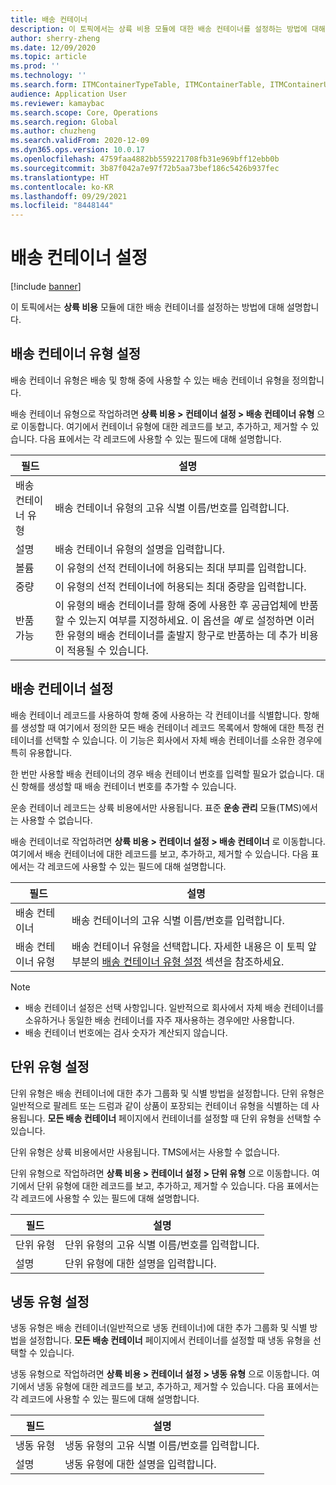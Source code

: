 ```yaml
---
title: 배송 컨테이너
description: 이 토픽에서는 상륙 비용 모듈에 대한 배송 컨테이너를 설정하는 방법에 대해 설명합니다.
author: sherry-zheng
ms.date: 12/09/2020
ms.topic: article
ms.prod: ''
ms.technology: ''
ms.search.form: ITMContainerTypeTable, ITMContainerTable, ITMContainerUnitTypeTable, ITMRefrigerationTypeTable, ITMContainersListPage, ITMContainers
audience: Application User
ms.reviewer: kamaybac
ms.search.scope: Core, Operations
ms.search.region: Global
ms.author: chuzheng
ms.search.validFrom: 2020-12-09
ms.dyn365.ops.version: 10.0.17
ms.openlocfilehash: 4759faa4882bb559221708fb31e969bff12ebb0b
ms.sourcegitcommit: 3b87f042a7e97f72b5aa73bef186c5426b937fec
ms.translationtype: HT
ms.contentlocale: ko-KR
ms.lasthandoff: 09/29/2021
ms.locfileid: "8448144"
---
```

# <a name="shipping-container-setup"></a>배송 컨테이너 설정

[!include [banner](../../includes/banner.md)]

이 토픽에서는 **상륙 비용** 모듈에 대한 배송 컨테이너를 설정하는 방법에 대해 설명합니다.

## <a name="set-up-shipping-container-types"></a><a id="shipping-container-types"></a>배송 컨테이너 유형 설정

배송 컨테이너 유형은 배송 및 항해 중에 사용할 수 있는 배송 컨테이너 유형을 정의합니다.

배송 컨테이너 유형으로 작업하려면 **상륙 비용 \> 컨테이너 설정 \> 배송 컨테이너 유형** 으로 이동합니다. 여기에서 컨테이너 유형에 대한 레코드를 보고, 추가하고, 제거할 수 있습니다. 다음 표에서는 각 레코드에 사용할 수 있는 필드에 대해 설명합니다.

| 필드 | 설명 |
|---|---|
| 배송 컨테이너 유형 | 배송 컨테이너 유형의 고유 식별 이름/번호를 입력합니다. |
| 설명 | 배송 컨테이너 유형의 설명을 입력합니다. |
| 볼륨 | 이 유형의 선적 컨테이너에 허용되는 최대 부피를 입력합니다. |
| 중량 | 이 유형의 선적 컨테이너에 허용되는 최대 중량을 입력합니다. |
| 반품 가능 | 이 유형의 배송 컨테이너를 항해 중에 사용한 후 공급업체에 반품할 수 있는지 여부를 지정하세요. 이 옵션을 *예* 로 설정하면 이러한 유형의 배송 컨테이너를 출발지 항구로 반품하는 데 추가 비용이 적용될 수 있습니다. |

## <a name="set-up-shipping-containers"></a>배송 컨테이너 설정

배송 컨테이너 레코드를 사용하여 항해 중에 사용하는 각 컨테이너를 식별합니다. 항해를 생성할 때 여기에서 정의한 모든 배송 컨테이너 레코드 목록에서 항해에 대한 특정 컨테이너를 선택할 수 있습니다. 이 기능은 회사에서 자체 배송 컨테이너를 소유한 경우에 특히 유용합니다.

한 번만 사용할 배송 컨테이너의 경우 배송 컨테이너 번호를 입력할 필요가 없습니다. 대신 항해를 생성할 때 배송 컨테이너 번호를 추가할 수 있습니다.

운송 컨테이너 레코드는 상륙 비용에서만 사용됩니다. 표준 **운송 관리** 모듈(TMS)에서는 사용할 수 없습니다.

배송 컨테이너로 작업하려면 **상륙 비용 \> 컨테이너 설정 \> 배송 컨테이너** 로 이동합니다. 여기에서 배송 컨테이너에 대한 레코드를 보고, 추가하고, 제거할 수 있습니다. 다음 표에서는 각 레코드에 사용할 수 있는 필드에 대해 설명합니다.

| 필드 | 설명 |
|---|---|
| 배송 컨테이너 | 배송 컨테이너의 고유 식별 이름/번호를 입력합니다. |
| 배송 컨테이너 유형 | 배송 컨테이너 유형을 선택합니다. 자세한 내용은 이 토픽 앞부분의 [배송 컨테이너 유형 설정](#shipping-container-types) 섹션을 참조하세요. |

> [!NOTE]
> - 배송 컨테이너 설정은 선택 사항입니다. 일반적으로 회사에서 자체 배송 컨테이너를 소유하거나 동일한 배송 컨테이너를 자주 재사용하는 경우에만 사용합니다.
> - 배송 컨테이너 번호에는 검사 숫자가 계산되지 않습니다.

## <a name="set-up-unit-types"></a><a name="unit-types"></a>단위 유형 설정

단위 유형은 배송 컨테이너에 대한 추가 그룹화 및 식별 방법을 설정합니다. 단위 유형은 일반적으로 팔레트 또는 드럼과 같이 상품이 포장되는 컨테이너 유형을 식별하는 데 사용됩니다. **모든 배송 컨테이너** 페이지에서 컨테이너를 설정할 때 단위 유형을 선택할 수 있습니다.

단위 유형은 상륙 비용에서만 사용됩니다. TMS에서는 사용할 수 없습니다.

단위 유형으로 작업하려면 **상륙 비용 \> 컨테이너 설정 \> 단위 유형** 으로 이동합니다. 여기에서 단위 유형에 대한 레코드를 보고, 추가하고, 제거할 수 있습니다. 다음 표에서는 각 레코드에 사용할 수 있는 필드에 대해 설명합니다.

| 필드 | 설명 |
|---|---|
| 단위 유형 | 단위 유형의 고유 식별 이름/번호를 입력합니다. |
| 설명 | 단위 유형에 대한 설명을 입력합니다. |

## <a name="set-up-refrigeration-types"></a><a name="refrigeration-types"></a>냉동 유형 설정

냉동 유형은 배송 컨테이너(일반적으로 냉동 컨테이너)에 대한 추가 그룹화 및 식별 방법을 설정합니다. **모든 배송 컨테이너** 페이지에서 컨테이너를 설정할 때 냉동 유형을 선택할 수 있습니다.

냉동 유형으로 작업하려면 **상륙 비용 \> 컨테이너 설정 \> 냉동 유형** 으로 이동합니다. 여기에서 냉동 유형에 대한 레코드를 보고, 추가하고, 제거할 수 있습니다. 다음 표에서는 각 레코드에 사용할 수 있는 필드에 대해 설명합니다.

| 필드 | 설명 |
|---|---|
| 냉동 유형 | 냉동 유형의 고유 식별 이름/번호를 입력합니다. |
| 설명 | 냉동 유형에 대한 설명을 입력합니다. |
